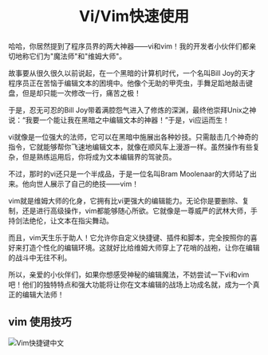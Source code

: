 <p style="font-size:30px ;font-weight: bolder;  text-align:center"> Vi/Vim快速使用 </p>

哈哈，你居然提到了程序员界的两大神器——vi和vim！我的开发者小伙伴们都亲切地称它们为"魔法师"和"维姆大师"。

故事要从很久很久以前说起，在一个黑暗的计算机时代，一个名叫Bill Joy的天才程序员正在苦恼于编辑文本的困境中。他像个无助的甲壳虫，手舞足蹈地敲击键盘，但是却只能一次修改一行，痛苦之极！

于是，忍无可忍的Bill Joy带着满腔怨气进入了修炼的深渊，最终他崇拜Unix之神说：“我要一个能让我在黑暗之中编辑文本的神器！”于是，vi应运而生！

vi就像是一位强大的法师，它可以在黑暗中施展出各种妙技。只需敲击几个神奇的指令，它就能够帮你飞速地编辑文本，就像在顺风车上漫游一样。虽然操作有些复杂，但是熟练运用后，你将成为文本编辑界的驾驶员。

不过，那时的vi还只是一个半成品，于是一位名叫Bram Moolenaar的大师站了出来。他向世人展示了自己的绝技——vim！

vim就是维姆大师的化身，它拥有比vi更强大的编辑能力。无论你是要删除、复制，还是进行高级操作，vim都能够随心所欲。它就像是一尊威严的武林大师，手持剑法绝伦，让文本在指尖舞动。

而且，vim天生乐于助人！它允许你自定义快捷键、插件和脚本，完全按照你的喜好来打造个性化的编辑环境。这就好比给维姆大师穿上了花哨的战袍，让你在编辑的战斗中无往不利。

所以，亲爱的小伙伴们，如果你想感受神秘的编辑魔法，不妨尝试一下vi和vim吧！他们的独特特点和强大功能将让你在文本编辑的战场上功成名就，成为一个真正的编辑大法师！

## vim 使用技巧

![Vim快捷键中文](https://www.runoob.com/wp-content/uploads/2015/10/vi-vim-cheat-sheet-sch1.gif)

